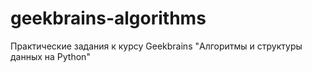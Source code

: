 # geekbrains-algorithms
Практические задания к курсу Geekbrains "Алгоритмы и структуры данных на Python"
